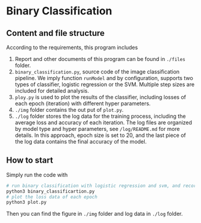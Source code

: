 # Binary Classification

## Content and file structure
According to the requirements, this program includes

1. Report and other documents of this program can be found in `./files` folder.
2. `binary_classification.py`, source code of the image classification pipeline. We imply function `runModel` and by configuration, supports two types of classifier, logistic regression or the SVM. Multiple step sizes are included for detailed analysis.
3. `ploy.py` is used to plot the results of the classifier, including losses of each epoch (iteration) with different hyper parameters.
4. `./img` folder contains the out put of `plot.py`.
5. `./log` folder stores the log data for the training process, including the average loss and accuracy of each iteration. The log files are organized by model type and hyper parameters, see `/log/README.md` for more details. In this approach, epoch size is set to 20, and the last piece of the log data contains the final accuracy of the model.

## How to start

Simply run the code with 
```bash
# run binary classification with logistic regression and svm, and record the data needed
python3 binary_classificartion.py
# plot the loss data of each epoch
python3 plot.py
```

Then you can find the figure in `./img` folder and log data in `./log` folder.